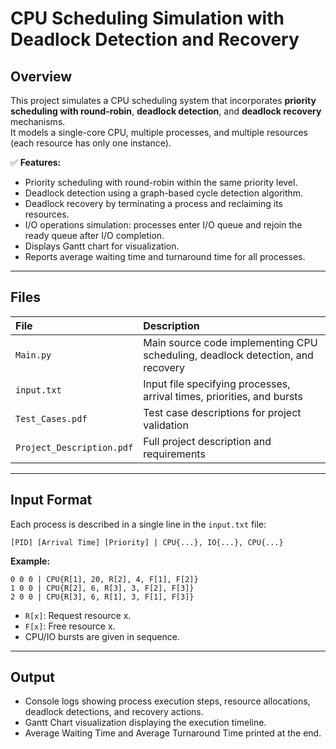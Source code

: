 
# CPU Scheduling Simulation with Deadlock Detection and Recovery

## Overview

This project simulates a CPU scheduling system that incorporates **priority scheduling with round-robin**, **deadlock detection**, and **deadlock recovery** mechanisms.  
It models a single-core CPU, multiple processes, and multiple resources (each resource has only one instance).

✅ **Features:**
- Priority scheduling with round-robin within the same priority level.  
- Deadlock detection using a graph-based cycle detection algorithm.  
- Deadlock recovery by terminating a process and reclaiming its resources.  
- I/O operations simulation: processes enter I/O queue and rejoin the ready queue after I/O completion.  
- Displays Gantt chart for visualization.  
- Reports average waiting time and turnaround time for all processes.

---

## Files

| File | Description |
|:-----|:------------|
| `Main.py` | Main source code implementing CPU scheduling, deadlock detection, and recovery |
| `input.txt` | Input file specifying processes, arrival times, priorities, and bursts |
| `Test_Cases.pdf` | Test case descriptions for project validation |
| `Project_Description.pdf` | Full project description and requirements |

---

## Input Format

Each process is described in a single line in the `input.txt` file:

```
[PID] [Arrival Time] [Priority] | CPU{...}, IO{...}, CPU{...}
```

**Example:**

```
0 0 0 | CPU{R[1], 20, R[2], 4, F[1], F[2]}
1 0 0 | CPU{R[2], 6, R[3], 3, F[2], F[3]}
2 0 0 | CPU{R[3], 6, R[1], 3, F[1], F[3]}
```

- `R[x]`: Request resource x.
- `F[x]`: Free resource x.
- CPU/IO bursts are given in sequence.

---


## Output

- Console logs showing process execution steps, resource allocations, deadlock detections, and recovery actions.
- Gantt Chart visualization displaying the execution timeline.
- Average Waiting Time and Average Turnaround Time printed at the end.


